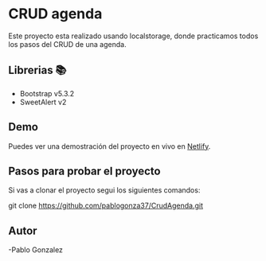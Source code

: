# CRUD agenda

Este proyecto esta realizado usando localstorage, donde practicamos todos los pasos del CRUD de una agenda.

## Librerias 📚
- Bootstrap v5.3.2
- SweetAlert v2

## Demo
Puedes ver una demostración del proyecto en vivo en [Netlify](https://crud-agenda.netlify.app/).

## Pasos para probar el proyecto
Si vas a clonar el proyecto segui los siguientes comandos:

git clone https://github.com/pablogonza37/CrudAgenda.git

## Autor
-Pablo Gonzalez